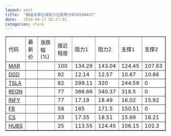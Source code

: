 ```yaml
---
layout: post
title:  "触碰支撑位或阻力位股票分析20180417"
date:   2018-04-17 02:27:01
categories: stock
---
```

<script type="text/javascript">
var stockList = []
stockList.push('gb_mar');
stockList.push('gb_ddd');
stockList.push('gb_tsla');
stockList.push('gb_regn');
stockList.push('gb_infy');
stockList.push('gb_fb');
stockList.push('gb_cs');
stockList.push('gb_hubs');
</script>
<table border="1">
 <tr>
 <td>代码</td>
 <td>最新价</td>
 <td>涨跌幅(%)</td>
 <td>接近程度</td>
 <td>阻力1</td>
 <td>阻力2</td>
 <td>支撑1</td>
 <td>支撑2</td>
</tr>
  <tr id="mar" class="red">
  <td><a href="http://stock.finance.sina.com.cn/usstock/quotes/MAR.html" target="_blank">MAR</a></td><td></td><td></td><td>100</td><td>134.29</td><td>143.04</td><td>124.45</td><td>107.63</td></tr>
  <tr id="ddd" class="red">
  <td><a href="http://stock.finance.sina.com.cn/usstock/quotes/DDD.html" target="_blank">DDD</a></td><td></td><td></td><td>92</td><td>12.14</td><td>12.57</td><td>10.67</td><td>10.86</td></tr>
  <tr id="tsla" class="red">
  <td><a href="http://stock.finance.sina.com.cn/usstock/quotes/TSLA.html" target="_blank">TSLA</a></td><td></td><td></td><td>82</td><td>299.11</td><td>320</td><td>244.59</td><td>0</td></tr>
  <tr id="regn" class="green">
  <td><a href="http://stock.finance.sina.com.cn/usstock/quotes/REGN.html" target="_blank">REGN</a></td><td></td><td></td><td>77</td><td>366.66</td><td>340.37</td><td>318.5</td><td>0</td></tr>
  <tr id="infy" class="red">
  <td><a href="http://stock.finance.sina.com.cn/usstock/quotes/INFY.html" target="_blank">INFY</a></td><td></td><td></td><td>77</td><td>17.19</td><td>18.49</td><td>16.02</td><td>15.92</td></tr>
  <tr id="fb" class="red">
  <td><a href="http://stock.finance.sina.com.cn/usstock/quotes/FB.html" target="_blank">FB</a></td><td></td><td></td><td>58</td><td>165</td><td>171.5</td><td>150.51</td><td>0</td></tr>
  <tr id="cs" class="green">
  <td><a href="http://stock.finance.sina.com.cn/usstock/quotes/CS.html" target="_blank">CS</a></td><td></td><td></td><td>33</td><td>17.35</td><td>18.51</td><td>15.69</td><td>16.21</td></tr>
  <tr id="hubs" class="red">
  <td><a href="http://stock.finance.sina.com.cn/usstock/quotes/HUBS.html" target="_blank">HUBS</a></td><td></td><td></td><td>25</td><td>113.55</td><td>124.45</td><td>106.15</td><td>102.3</td></tr>
</table>
